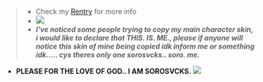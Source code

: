 >-  Check my [Rentry](https://rentry.co/sorokinari) for more info
>-  ![](https://camo.githubusercontent.com/3d1c76c2f3cde097f908119c10dd74d90088be416607336e6cd654781dcc6fa9/68747470733a2f2f36342e6d656469612e74756d626c722e636f6d2f34343465333336633538663239353634376463303766613137336430643630652f646262633366626231663038666438612d33342f73353030783735302f663361346362626534613836366135323365376539323662323766616135396336376132333963652e67696676)
>- ***I've noticed some people trying to copy my main *character* skin, i would like to declare that **THIS. IS. ME.**, please if anyone will notice this skin of mine being copied idk inform me or something idk..... cys theres only one sorosvcks.. soro. me.***

-  **PLEASE FOR THE LOVE OF GOD.. I AM SOROSVCKS.**
 ![](https://cdn.discordapp.com/attachments/822204673665925123/1163057128370614382/PLEASE_STOP_COPUBG_OM_MY_GOD..png?ex=653e305b&is=652bbb5b&hm=7cf4fdc3c9cc525d2090a2a7557beefcad8d4609c2a2c6ea94f1f0760b1c7bcb&)


